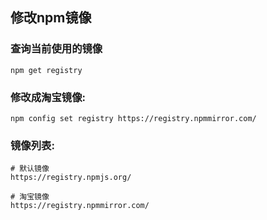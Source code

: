 ## 修改npm镜像


### 查询当前使用的镜像
  
```
npm get registry
```

### 修改成淘宝镜像:
```
npm config set registry https://registry.npmmirror.com/
```

### 镜像列表:
  
```
# 默认镜像
https://registry.npmjs.org/

# 淘宝镜像
https://registry.npmmirror.com/
  ```
  